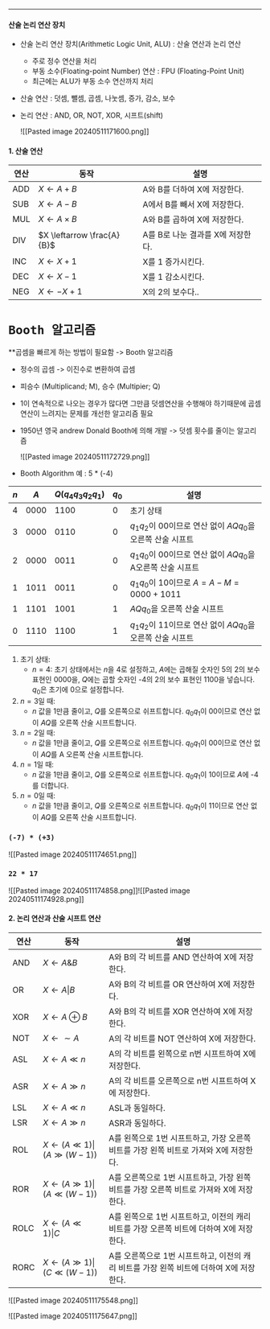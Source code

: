 
---
#### 산술 논리 연산 장치 

- 산술 논리 연산 장치(Arithmetic Logic Unit, ALU) : 산술 연산과 논리 연산
	- 주로 정수 연산을 처리
	- 부동 소수(Floating-point Number) 연산 : FPU (Floating-Point Unit)
	- 최근에는 ALU가 부동 소수 연산까지 처리
- 산술 연산 : 덧셈, 뺄셈, 곱셈, 나눗셈, 증가, 감소, 보수
- 논리 연산 : AND, OR, NOT, XOR, 시프트(shift)
	
	![[Pasted image 20240511171600.png]]

#### 1. 산술 연산

| 연산  | 동작                         | 설명                    |
| --- | -------------------------- | --------------------- |
| ADD | $X \leftarrow A + B$       | A와 B를 더하여 X에 저장한다.    |
| SUB | $X \leftarrow A - B$       | A에서 B를 빼서 X에 저장한다.    |
| MUL | $X \leftarrow A \times B$  | A와 B를 곱하여 X에 저장한다.    |
| DIV | $X \leftarrow \frac{A}{B}$ | A를 B로 나눈 결과를 X에 저장한다. |
| INC | $X \leftarrow X + 1$       | X를 1 증가시킨다.           |
| DEC | $X \leftarrow X - 1$       | X를 1 감소시킨다.           |
| NEG | $X \leftarrow -X$ + 1      | X의 2의 보수다..           |
# `Booth 알고리즘`

**곱셈을 빠르게 하는 방법이 필요함 -> Booth 알고리즘
- 정수의 곱셈 -> 이진수로 변환하여 곱셈
- 피승수 (Multiplicand; M), 승수 (Multipier; Q)
- 1이 연속적으로 나오는 경우가 많다면 그만큼 덧셈연산을 수행해야 하기때문에 곱셈연산이 느려지는 문제를 개선한 알고리즘 필요
- 1950년 영국 andrew Donald Booth에 의해 개발 -> 덧셈 횟수를 줄이는 알고리즘

	![[Pasted image 20240511172729.png]]

-  Booth Algorithm 예 : 5 * (-4)

| $n$   | $A$    | $Q(q_4q_3q_2q_1)$ | $q_0$  | 설명                                  |
| --- | ---- | ----------- | --- | ----------------------------------- |
| 4   | 0000 | 1100        | 0   | 초기 상태                               |
| 3   | 0000 | 0110        | 0   | $q_1q_2$이 00이므로 연산 없이 $AQq_0$을 오른쪽 산술 시프트  |
| 2   | 0000 | 0011        | 0   | $q_1q_0$이 00이므로 연산 없이 $AQq_0$을 A오른쪽 산술 시프트 |
| 1   | 1011 | 0011        | 0   | $q_1q_0$이 10이므로 $A=A-M=0000+1011$         |
| 1   | 1101 | 1001        | 1   | $AQq_0$을 오른쪽 산술 시프트                    |
| 0   | 1110 | 1100        | 1   | $q_1q_2$이 11이므로 연산 없이 $AQq_0$을 오른쪽 산술 시프트  |

1. 초기 상태:
   - $n = 4$: 초기 상태에서는 $n$을 4로 설정하고, $A$에는 곱해질 숫자인 5의 2의 보수 표현인 0000을, $Q$에는 곱할 숫자인 -4의 2의 보수 표현인 1100을 넣습니다. $q_0$은 초기에 0으로 설정합니다.
2. $n = 3$일 때:
   - $n$ 값을 1만큼 줄이고, $Q$를 오른쪽으로 쉬프트합니다. $q_0q_1$이 00이므로 연산 없이 $AQ$를 오른쪽 산술 시프트합니다.
3. $n = 2$일 때:
   - $n$ 값을 1만큼 줄이고, $Q$를 오른쪽으로 쉬프트합니다. $q_0q_1$이 00이므로 연산 없이 $AQ$를 A 오른쪽 산술 시프트합니다.
4. $n = 1$일 때:
   - $n$ 값을 1만큼 줄이고, $Q$를 오른쪽으로 쉬프트합니다. $q_0q_1$이 10이므로 $A$에 -4를 더합니다.
5. $n = 0$일 때:
   - $n$ 값을 1만큼 줄이고, $Q$를 오른쪽으로 쉬프트합니다. $q_0q_1$이 11이므로 연산 없이 $AQ$를 오른쪽 산술 시프트합니다.

### `(-7) * (+3)`
![[Pasted image 20240511174651.png]]

### `22 * 17`
![[Pasted image 20240511174858.png]]![[Pasted image 20240511174928.png]]


#### 2. 논리 연산과 산술 시프트 연산

| 연산   | 동작                                          | 설명                                                   |
| ---- | ------------------------------------------- | ---------------------------------------------------- |
| AND  | $X \leftarrow A \& B$                       | A와 B의 각 비트를 AND 연산하여 X에 저장한다.                        |
| OR   | $X \leftarrow A \| B$                       | A와 B의 각 비트를 OR 연산하여 X에 저장한다.                         |
| XOR  | $X \leftarrow A \oplus B$                   | A와 B의 각 비트를 XOR 연산하여 X에 저장한다.                        |
| NOT  | $X \leftarrow \sim A$                       | A의 각 비트를 NOT 연산하여 X에 저장한다.                           |
| ASL  | $X \leftarrow A \ll n$                      | A의 각 비트를 왼쪽으로 n번 시프트하여 X에 저장한다.                      |
| ASR  | $X \leftarrow A \gg n$                      | A의 각 비트를 오른쪽으로 n번 시프트하여 X에 저장한다.                     |
| LSL  | $X \leftarrow A \ll n$                      | ASL과 동일하다.                                           |
| LSR  | $X \leftarrow A \gg n$                      | ASR과 동일하다.                                           |
| ROL  | $X \leftarrow (A \ll 1) \| (A \gg (W - 1))$ | A를 왼쪽으로 1번 시프트하고, 가장 오른쪽 비트를 가장 왼쪽 비트로 가져와 X에 저장한다.  |
| ROR  | $X \leftarrow (A \gg 1) \| (A \ll (W - 1))$ | A를 오른쪽으로 1번 시프트하고, 가장 왼쪽 비트를 가장 오른쪽 비트로 가져와 X에 저장한다. |
| ROLC | $X \leftarrow (A \ll 1) \| C$               | A를 왼쪽으로 1번 시프트하고, 이전의 캐리 비트를 가장 오른쪽 비트에 더하여 X에 저장한다. |
| RORC | $X \leftarrow (A \gg 1) \| (C \ll (W - 1))$ | A를 오른쪽으로 1번 시프트하고, 이전의 캐리 비트를 가장 왼쪽 비트에 더하여 X에 저장한다. |

![[Pasted image 20240511175548.png]]

![[Pasted image 20240511175647.png]]

